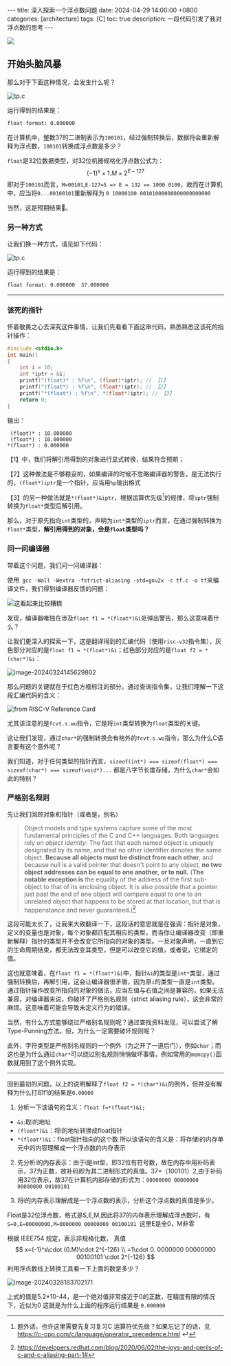 ​---
title: 深入探索一个浮点数问题
date: 2024-04-29 14:00:00 +0800
categories: [architecture]
tags: [C]
toc: true
description: 一段代码引发了我对浮点数的思考
​---

![](https://polarisxu.studygolang.com/posts/basic/imgs/float-point04.png)

## 开始头脑风暴

那么对于下面这种情况，会发生什么呢？

![tp.c](https://yeijon-note.oss-cn-beijing.aliyuncs.com/img/carbon2.png)

运行得到的结果是：

```bash
float format: 0.000000
```

在计算机中，整数37的二进制表示为`100101`，经过强制转换后，数据将会重新解释为浮点数，`100101`转换成浮点数是多少？

`float`是32位数据类型，对32位机器规格化浮点数公式为：
$$
(-1)^s\times 1.M \times 2^{E-127}
$$
即对于`100101`而言，`M=00101`,`E-127=5 => E = 132 == 1000 0100`，故而在计算机中，应当将`0...00100101`重新解释为 `0 10000100 00101000000000000000000`

当然，这是预期结果🤣。

### 另一种方式

让我们换一种方式，请见如下代码：

![tp.c](https://yeijon-note.oss-cn-beijing.aliyuncs.com/img/3.png)

运行得到的结果是：

```bash
float format: 0.000000	37.000000
```

---

### 该死的指针

怀着敬畏之心去深究这件事情，让我们先看看下面这串代码，熟悉熟悉这该死的指针操作：

```c
#include <stdio.h>
int main()
{
    int i = 10;
    int *iptr = &i;
    printf("(float)* : %f\n", (float)*iptr); // 【1】
    printf("(float*) : %f\n", (float*)iptr); // 【2】
    printf("*(float*) : %f\n", *(float*)iptr); // 【3】
    return 0;
}
```

输出：

```
 (float)* : 10.000000
 (float*) : 10.000000
*(float*) : 0.000000
```

【1】中，我们将解引用得到的对象进行显式转换，结果符合预期；

【2】这种做法是不够稳妥的，如果编译的时候不忽略编译器的警告，是无法执行的，`(float*)iptr`是一个指针，应当用`%p`输出格式

【3】的另一种做法就是`*(float*)&iptr`，根据运算优先级[^1]的规律，将`iptr`强制转换为`float*`类型后解引用。



那么，对于原先指向`int`类型的，声明为`int*`类型的`iptr`而言，在通过强制转换为`float*`类型，**解引用得到的对象，会是`float`类型吗？**

### 问一问编译器

带着这个问题，我们问一问编译器：

使用` gcc -Wall -Wextra -fstrict-aliasing -std=gnu2x -c tf.c -o tf`来编译文件，我们得到编译器反馈的问题：

![这看起来比较糟糕](https://yeijon-note.oss-cn-beijing.aliyuncs.com/img/image-20240324145045209.png)

发现，编译器唯独在涉及`float f1 = *(float*)&i`处弹出警告，那么这意味着什么？

让我们更深入的探索一下，这是翻译得到的汇编代码（使用`risc-v32`指令集），灰色部分对应的是`float f1 = *(float*)&i`；红色部分对应的是`float f2 = *(char*)&i`：

![image-20240324145629802](https://yeijon-note.oss-cn-beijing.aliyuncs.com/img/image-20240324145629802.png)

那么问题的关键就在于红色方框标注的部分。通过查询指令集，让我们理解一下这段汇编代码的含义：

![from RISC-V Reference Card](https://yeijon-note.oss-cn-beijing.aliyuncs.com/img/image-20240324150011302.png)

尤其该注意的是`fcvt.s.wu`指令，它是将`int`类型转换为`float`类型的关键。

这让我们发现，通过`char*`的强制转换会有格外的`fcvt.s.wu`指令，那么为什么C语言要有这个意外呢？

我们知道，对于任何类型的指针而言，`sizeof(int*) === sizeof(float*) === sizeof(char*) === sizeof(void*)...` 都是八字节长度存储，为什么`char*`会如此的特别？

### 严格别名规则

先让我们回顾对象和指针（或者是，别名）

> Object models and type systems capture some of the most fundamental principles of the C and C++ languages. Both languages rely on *object identity*: The fact that each named object is uniquely designated by its name, and that no other identifier denotes the same object. **Because all objects must be distinct from each other**, and because null is a valid pointer that doesn't point to any object, **no two object addresses can be equal to one another,** **or to null.** (**The notable exception is** the equality of the address of the first sub-object to that of its enclosing object. It is also possible that a pointer just past the end of one object will compare equal to one to an unrelated object that happens to be stored at that location, but that is happenstance and never guaranteed.)[^2]

这段可能太长了，让我来大致翻译一下，这段话的意思就是在强调：指针是对象，定义的变量也是对象，每个对象都匹配其相应的类型，而当你让编译器改变（即重新解释）指针的类型并不会改变它所指向的对象的类型。一旦对象声明，一直到它的生命周期结束，都无法改变其类型，但是可以改变它的值，或者说，它绑定的值。

这也就意味着，在`float f1 = *(float*)&i`中，指针`&i`的类型是`int*`类型，通过强制转换后，再解引用，这会让编译器很矛盾，因为原`i`的类型一直是`int`类型。通过指针操作改变所指向的对象的做法，应当左值与右值之间是兼容的，如果无法兼容，对编译器来说，你破坏了严格别名规则（strict aliasing rule），这会非常的麻烦。这意味着可能会导致未定义行为的错误。

当然，有什么方式能够绕过严格别名规则呢？通过查找资料发现，可以尝试了解Type-Punning方法。但，为什么一定需要破坏规则呢？

此外，字符类型是严格别名规则的一个例外（为之开了一道后门），例如`char`；而这也是为什么通过`char*`可以绕过别名规则悄悄做坏事情，例如常用的`memcpy()`函数就用到了这个例外实现。

---

回到最初的问题，以上的说明解释了`float f2 = *(char*)&i`的例外，但并没有解释为什么打印f1的结果是`0.00000`

1. 分析一下该语句的含义：`float f=*(float*)&i; `

- `&i`:取i的地址 
- `(float*)&i`：将i的地址转换成float指针 
- `*(float*)&i`：float指针指向的这个数 所以该语句的含义是：将存储i的内存单元中的内容理解成一个浮点数的内存表示 

2. 先分析i的内存表示：由于i是int型，即32位有符号数，故在内存中用补码表示，37为正数，故补码即为其二进制形式的真值。37=（100101）2,由于补码用32位表示，故37在计算机内部存储的形式为：`00000000 00000000 00000000 00100101 `

3. 将i的内存表示理解成是一个浮点数的表示，分析这个浮点数的真值是多少。

Float是32位浮点数，格式是S,E,M,因此将37的内存表示理解成浮点数时，有`S=0,E=00000000,M=0000000 00000000 00100101 `这里E是全0，M非零

根据 IEEE754 规定，表示非规格化数， 真值
$$
x=(-1)^s\cdot (0.M)\cdot 2^{-126} \\
=1\cdot 0. 0000000 00000000 00100101 \cdot 2^{-126}
$$
利用浮点数线上转换工具看一下上面的数是多少？

![image-20240328183702171](https://yeijon-note.oss-cn-beijing.aliyuncs.com/img/image-20240328183702171.png)

上式的值是5.2*10-44，是一个绝对值非常接近于0的正数，在精度有限的情况下，近似为0 这就是为什么上面的程序运行结果是 `0.000000`



[^1]: 题外话，也许这里需要先复习复习C 运算符优先级？如果忘记了的话，见 https://c-cpp.com/c/language/operator_precedence.html ↩
[^2]: https://developers.redhat.com/blog/2020/06/02/the-joys-and-perils-of-c-and-c-aliasing-part-1#
